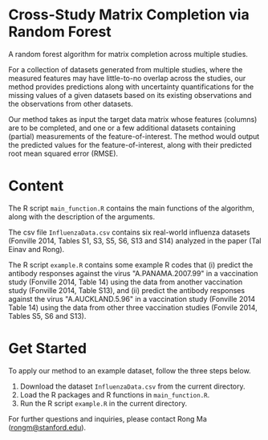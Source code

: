 # Cross-Study Matrix Completion via Random Forest

A random forest algorithm for matrix completion across multiple studies.

For a collection of datasets generated from multiple studies, where the measured features may have little-to-no overlap across the studies, our method provides predictions along with uncertainty quantifications for the missing values of a given datasets based on its existing observations and the observations from other datasets.

Our method takes as input the target data matrix whose features (columns) are to be completed, and one or a few additional datasets containing (partial) measurements of the feature-of-interest. The method would output the predicted values for the feature-of-interest, along with their predicted root mean squared error (RMSE).


# Content

The R script `main_function.R` contains the main functions of the algorithm, along with the description of the arguments.

The csv file `InfluenzaData.csv` contains six real-world influenza datasets (Fonville 2014, Tables S1, S3, S5, S6, S13 and S14) analyzed in the paper (Tal Einav and Rong).

The R script `example.R` contains some example R codes that 
(i) predict the antibody responses against the virus "A.PANAMA.2007.99" in a vaccination study (Fonville 2014, Table 14) using the data from another vaccination study (Fonville 2014, Table S13), and 
(ii) predict the antibody responses against the virus "A.AUCKLAND.5.96" in a vaccination study (Fonville 2014 Table 14) using the data from other three vaccination studies (Fonvile 2014, Tables S5, S6 and S13). 

# Get Started

To apply our method to an example dataset, follow the three steps below.

1. Download the dataset `InfluenzaData.csv` from the current directory.
2. Load the R packages and R functions in `main_function.R`.
3. Run the R script `example.R` in the current directory.

For further questions and inquiries, please contact Rong Ma (rongm@stanford.edu).
